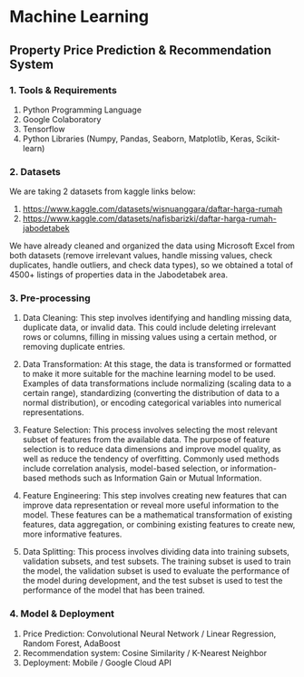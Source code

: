 # Machine Learning
## Property Price Prediction & Recommendation System 
### 1. Tools & Requirements
1. Python Programming Language
2. Google Colaboratory
3. Tensorflow
4. Python Libraries (Numpy, Pandas, Seaborn, Matplotlib, Keras, Scikit-learn)

### 2. Datasets
We are taking 2 datasets from kaggle links below:
1. https://www.kaggle.com/datasets/wisnuanggara/daftar-harga-rumah
2. https://www.kaggle.com/datasets/nafisbarizki/daftar-harga-rumah-jabodetabek

We have already cleaned and organized the data using Microsoft Excel from both datasets (remove irrelevant values, handle missing values, check duplicates, handle outliers, and check data types), so we obtained a total of 4500+ listings of properties data in the Jabodetabek area.

### 3. Pre-processing

1. Data Cleaning: This step involves identifying and handling missing data, duplicate data, or invalid data. This could include deleting irrelevant rows or columns, filling in missing values using a certain method, or removing duplicate entries.

2. Data Transformation: At this stage, the data is transformed or formatted to make it more suitable for the machine learning model to be used. Examples of data transformations include normalizing (scaling data to a certain range), standardizing (converting the distribution of data to a normal distribution), or encoding categorical variables into numerical representations.

3. Feature Selection: This process involves selecting the most relevant subset of features from the available data. The purpose of feature selection is to reduce data dimensions and improve model quality, as well as reduce the tendency of overfitting. Commonly used methods include correlation analysis, model-based selection, or information-based methods such as Information Gain or Mutual Information.

4. Feature Engineering: This step involves creating new features that can improve data representation or reveal more useful information to the model. These features can be a mathematical transformation of existing features, data aggregation, or combining existing features to create new, more informative features.

5. Data Splitting: This process involves dividing data into training subsets, validation subsets, and test subsets. The training subset is used to train the model, the validation subset is used to evaluate the performance of the model during development, and the test subset is used to test the performance of the model that has been trained.

### 4. Model & Deployment
1. Price Prediction: Convolutional Neural Network / Linear Regression, Random Forest, AdaBoost
2. Recommendation system: Cosine Similarity / K-Nearest Neighbor
3. Deployment: Mobile / Google Cloud API
